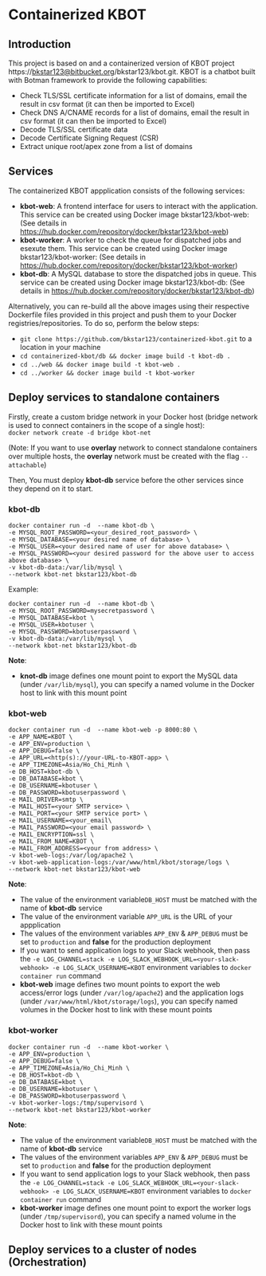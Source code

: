 # Containerized KBOT

## Introduction

This project is based on and a containerized version of KBOT project https://bkstar123@bitbucket.org/bkstar123/kbot.git. KBOT is a chatbot built with Botman framework to provide the following capabilities:  
- Check TLS/SSL certificate information for a list of domains, email the result in csv format (it can then be imported to Excel)
- Check DNS A/CNAME records for a list of domains, email the result in csv format (it can then be imported to Excel)
- Decode TLS/SSL certificate data
- Decode Certificate Signing Request (CSR)
- Extract unique root/apex zone from a list of domains


## Services

The containerized KBOT appplication consists of the following services:  
- **kbot-web**: A frontend interface for users to interact with the application. This service can be created using Docker image bkstar123/kbot-web:<tag> (See details in https://hub.docker.com/repository/docker/bkstar123/kbot-web)
- **kbot-worker**: A worker to check the queue for dispatched jobs and esexute them. This service can be created using Docker image bkstar123/kbot-worker:<tag> (See details in https://hub.docker.com/repository/docker/bkstar123/kbot-worker)
- **kbot-db**: A MySQL database to store the dispatched jobs in queue. This service can be created using Docker image bkstar123/kbot-db:<tag> (See details in https://hub.docker.com/repository/docker/bkstar123/kbot-db)

Alternatively, you can re-build all the above images using their respective Dockerfile files provided in this project and push them to your Docker registries/repositories. To do so, perform the below steps:  
- ```git clone https://github.com/bkstar123/containerized-kbot.git``` to a location in your machine
- ```cd containerized-kbot/db && docker image build -t kbot-db .```
- ```cd ../web && docker image build -t kbot-web .```
- ```cd ../worker && docker image build -t kbot-worker``` 

## Deploy services to standalone containers

Firstly, create a custom bridge network in your Docker host (bridge network is used to connect containers in the scope of a single host):  
```docker network create -d bridge kbot-net```

(Note: If you want to use **overlay** network to connect standalone containers over multiple hosts, the **overlay** network must be created with the flag ```--attachable```)

Then, You must deploy **kbot-db** service before the other services since they depend on it to start.  
### kbot-db
```
docker container run -d  --name kbot-db \
-e MYSQL_ROOT_PASSWORD=<your_desired_root_password> \
-e MYSQL_DATABASE=<your desired name of database> \
-e MYSQL_USER=<your desired name of user for above database> \
-e MYSQL_PASSWORD=<your desired password for the above user to access above database> \
-v kbot-db-data:/var/lib/mysql \
--network kbot-net bkstar123/kbot-db
```

Example:  
```
docker container run -d  --name kbot-db \
-e MYSQL_ROOT_PASSWORD=mysecretpassword \
-e MYSQL_DATABASE=kbot \
-e MYSQL_USER=kbotuser \
-e MYSQL_PASSWORD=kbotuserpassword \
-v kbot-db-data:/var/lib/mysql \
--network kbot-net bkstar123/kbot-db
```
**Note**:
- **knot-db** image defines one mount point to export the MySQL data (under ```/var/lib/mysql```), you can specify a named volume in the Docker host to link with this mount point

### kbot-web
```
docker container run -d  --name kbot-web -p 8000:80 \
-e APP_NAME=KBOT \
-e APP_ENV=production \
-e APP_DEBUG=false \
-e APP_URL=<http(s)://your-URL-to-KBOT-app> \
-e APP_TIMEZONE=Asia/Ho_Chi_Minh \
-e DB_HOST=kbot-db \
-e DB_DATABASE=kbot \
-e DB_USERNAME=kbotuser \
-e DB_PASSWORD=kbotuserpassword \
-e MAIL_DRIVER=smtp \
-e MAIL_HOST=<your SMTP service> \
-e MAIL_PORT=<your SMTP service port> \
-e MAIL_USERNAME=<your_email\
-e MAIL_PASSWORD=<your email password> \
-e MAIL_ENCRYPTION=ssl \
-e MAIL_FROM_NAME=KBOT \
-e MAIL_FROM_ADDRESS=<your from address> \
-v kbot-web-logs:/var/log/apache2 \
-v kbot-web-application-logs:/var/www/html/kbot/storage/logs \
--network kbot-net bkstar123/kbot-web
```
**Note**: 
- The value of the environment variable```DB_HOST``` must be matched with the name of **kbot-db** service
- The value of the environment variable ```APP_URL``` is the URL of your appplication
- The values of the environment variables ```APP_ENV```  & ```APP_DEBUG``` must be set to ```production```  and **false** for the production deployment
- If you want to send application logs to your Slack webhook, then pass the ```-e LOG_CHANNEL=stack -e LOG_SLACK_WEBHOOK_URL=<your-slack-webhook> -e LOG_SLACK_USERNAME=KBOT``` environment variables to ```docker container run``` command
- **kbot-web** image defines two mount points to export the web access/error logs (under ```/var/log/apache2```) and the application logs (under ```/var/www/html/kbot/storage/logs```), you can specify named volumes in the Docker host to link with these mount points

### kbot-worker
```
docker container run -d  --name kbot-worker \
-e APP_ENV=production \
-e APP_DEBUG=false \
-e APP_TIMEZONE=Asia/Ho_Chi_Minh \
-e DB_HOST=kbot-db \
-e DB_DATABASE=kbot \
-e DB_USERNAME=kbotuser \
-e DB_PASSWORD=kbotuserpassword \
-v kbot-worker-logs:/tmp/supervisord \
--network kbot-net bkstar123/kbot-worker
```
**Note**: 
- The value of the environment variable```DB_HOST``` must be matched with the name of **kbot-db** service
- The values of the environment variables ```APP_ENV```  & ```APP_DEBUG``` must be set to ```production```  and **false** for the production deployment
- If you want to send application logs to your Slack webhook, then pass the ```-e LOG_CHANNEL=stack -e LOG_SLACK_WEBHOOK_URL=<your-slack-webhook> -e LOG_SLACK_USERNAME=KBOT``` environment variables to ```docker container run``` command
- **kbot-worker** image defines one mount point to export the worker logs (under ```/tmp/supervisord```), you can specify a named volume in the Docker host to link with these mount points

## Deploy services to a cluster of nodes (Orchestration)